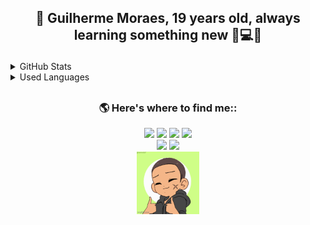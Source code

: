 ## <p align='center'>👋 Guilherme Moraes, 19 years old, always learning something new 💜💻💬</p>

<details>
  <summary> GitHub Stats</summary>
<div align="center">
  <a href="https://github.com/guilhermemoraes1/github-readme-stats">
    <picture >
      <source
        href="https://github.com/guilhermemoraes1/github-readme-stats"
        srcset="https://github-readme-stats.vercel.app/api?username=guilhermemoraes1&show_icons=true&count_private=true&theme=ocean_dark&rank_icon=github"
        media="(prefers-color-scheme: dark)"
      />
      <source
        srcset="https://github-readme-stats.vercel.app/api?username=guilhermemoraes1&show_icons=true&count_private=true&theme=buefy&icon_color=41b883&rank_icon=github"
        media="(prefers-color-scheme: light), (prefers-color-scheme: no-preference)"
      />
      <img src="https://github-readme-stats.vercel.app/api?username=guilhermemoraes1&show_icons=true&count_private=true&theme=ocean_dark&rank_icon=github" />
    </picture>
  </a>
</div>
<!-- Excluding the html-css repositorie -->
<div align="center">
  <a href="https://github.com/guilhermemoraes1/github-readme-stats">
    <picture >
      <source
        srcset="https://github-readme-stats.vercel.app/api/top-langs/?username=guilhermemoraes1&layout=compact&exclude_repo=html-css&theme=ocean_dark"
        media="(prefers-color-scheme: dark)"
      />
      <source
        srcset="https://github-readme-stats.vercel.app/api/top-langs/?username=guilhermemoraes1&layout=compact&exclude_repo=html-css&theme=buefy"
        media="(prefers-color-scheme: light), (prefers-color-scheme: no-preference)"
      />
      <img src="https://github-readme-stats-git-master-guilhermemoraes1.app/api/top-langs/?username=guilhermemoraes1&exclude_repo=html-css&layout=compact&theme=ocean_dark" width="400px" />
    </picture>
  </a>
</div>
<div align="center">
  <a href="https://github.com/DenverCoder1/github-readme-streak-stats">
    <picture >
      <source
        srcset="https://github-readme-streak-stats.herokuapp.com/?user=guilhermemoraes1&theme=ocean_dark&hide_border=false"
        media="(prefers-color-scheme: dark)"
      />
      <source
        srcset="https://github-readme-streak-stats.herokuapp.com/?user=guilhermemoraes1&theme=buefy&hide_border=false&currStreakNum=41B883&currStreakLabel=41B883"
        media="(prefers-color-scheme: light), (prefers-color-scheme: no-preference)"
      />
      <img src="https://github-readme-streak-stats.herokuapp.com/?user=guilhermemoraes1&theme=ocean_dark&hide_border=false" />
    </picture>
  </a>
  <br>
  <small align="center">If the three images do not appear, please refresh the page :arrows_counterclockwise:</small>
</div>
</details>
<div>
  
<details>
    <summary>Used Languages </summary>
  <div align="center">
    <a href="https://wakatime.com/@guilhermemoraes1">
      <picture >
        <source
          srcset="https://wakatime.com/share/@guilhermemoraes1/ccf9e60b-95ce-43ce-83d3-f6e9b9c08a90.svg"
          media="(prefers-color-scheme: dark)"
        />
        <source
          srcset="https://wakatime.com/share/@guilhermemoraes1/a2e9cbf9-20fd-42fc-82e8-6d9c47642300.svg"
          media="(prefers-color-scheme: light), (prefers-color-scheme: no-preference)"
        />
        <img src="https://wakatime.com/share/@guilhermemoraes1/ccf9e60b-95ce-43ce-83d3-f6e9b9c08a90.svg" height="400px" alt="Used Languages" />
      </picture>
    </a>
  </div>
</details>

<!-- 
<details>
    <summary>Coding time </summary>
  <div align="center">
    <a href="https://wakatime.com/@guilhermemoraes1">
      <picture >
        <source
          srcset="https://wakatime.com/share/@guilhermemoraes1/693102c5-c94b-40a3-b90f-b2f38b03240e.svg"
          media="(prefers-color-scheme: dark)"
        />
        <source
          srcset="https://wakatime.com/share/@guilhermemoraes1/70be42a5-f3b3-4b8e-b71e-a93b22d06d77.svg"
          media="(prefers-color-scheme: light), (prefers-color-scheme: no-preference)"
        />
        <img src="https://wakatime.com/share/@guilhermemoraes1/693102c5-c94b-40a3-b90f-b2f38b03240e.svg" alt="Coding time" />
      </picture>
    </a>
  </div>
</details>
-->

  ##
  
### <p align='center'> 🌎 Here's where to find me::</p>
<div align='center'>
  <a  href="https://twitter.com/guilhermemorae_" target="_blank"><img src="https://img.shields.io/badge/-Twitter-%231DA1F2?style=for-the-badge&logo=twitter&logoColor=white" target="_blank"></a>
  <a href="https://www.linkedin.com/in/guilherme-moraes-lira/" target="_blank"><img src="https://img.shields.io/badge/-Linkedin-blue?style=for-the-badge&logo=linkedin&logoColor=white" target="_blank"></a>
  <a href="https://instagram.com/gui_lherme_moraes" target="_blank"><img src="https://img.shields.io/badge/-Instagram-%23E4405F?style=for-the-badge&logo=instagram&logoColor=white" target="_blank"></a>
  <a href ="mailto:liraguilhermemorais@gmail.com"><img src="https://img.shields.io/badge/-Gmail-%23333?style=for-the-badge&logo=gmail&logoColor=white" target="_blank"></a>
</div>
<div align='center'>
  <img src="https://img.shields.io/freecodecamp/points/guilhermemoraes?label=freeCodeCamp&logo=freecodecamp&style=for-the-badge" />
  <a href=""><img src="https://komarev.com/ghpvc/?username=guilhermemoraes1&style=for-the-badge&logo=github&color=blueviolet" target="_blank"></a>
</div>
<div align='center'><a href="https://picrew.me/en/image_maker/338224"><img alt="my-gif" height="100" width="100" src="https://github.com/guilhermemoraes1/guilhermemoraes1/blob/main/img/7pgdtp.gif"></a></div>

<!-- ![snake animation](https://github.com/guilhermemoraes1/guilhermemoraes1/blob/output/github-contribution-grid-snake.svg) -->
